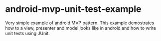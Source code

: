 # android-mvp-unit-test-example
Very simple example of android MVP pattern. This example demostrates how to a view, presenter and model looks like in android and how to write unit tests using JUnit.
